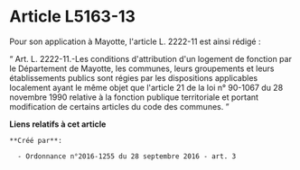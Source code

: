 # Article L5163-13

Pour son application à Mayotte, l'article L. 2222-11 est ainsi rédigé : 

“ Art. L. 2222-11.-Les conditions d'attribution d'un logement de fonction par le Département de Mayotte, les communes, leurs
groupements et leurs établissements publics sont régies par les dispositions applicables localement ayant le même objet que
l'article 21 de la loi n° 90-1067 du 28 novembre 1990 relative à la fonction publique territoriale et portant modification de
certains articles du code des communes. ”

**Liens relatifs à cet article**

	**Créé par**:

	  - Ordonnance n°2016-1255 du 28 septembre 2016 - art. 3
